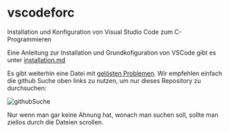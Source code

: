 # vscodeforc
Installation und Konfiguration von Visual Studio Code zum C-Programmieren


Eine Anleitung zur Installation und Grundkofiguration von VSCode gibt es unter [installation.md](https://github.com/hshf1/cprog/blob/main/installation.md)

Es gibt weiterhin eine Datei mit [gelösten Problemen](https://github.com/hshf1/cprog/blob/main/installation.md). Wir empfehlen einfach die github Suche oben links zu nutzen, um nur dieses Repository zu durchsuchen:

![githubSuche](https://user-images.githubusercontent.com/81232074/113470733-0f520b00-9458-11eb-9f0c-46f9ba9994a9.png)

Nur wenn man gar keine Ahnung hat, wonach man suchen soll, sollte man ziellos durch die Dateien scrollen.
